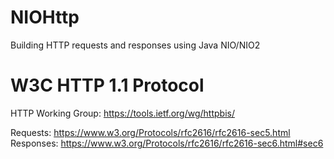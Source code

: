 # NIOHttp
Building HTTP requests and responses using Java NIO/NIO2

# W3C HTTP 1.1 Protocol

HTTP Working Group: https://tools.ietf.org/wg/httpbis/

Requests: https://www.w3.org/Protocols/rfc2616/rfc2616-sec5.html
Responses: https://www.w3.org/Protocols/rfc2616/rfc2616-sec6.html#sec6


